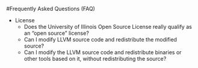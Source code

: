 #Frequently Asked Questions (FAQ)

* License
	* Does the University of Illinois Open Source License really qualify as an “open source” license?
	* Can I modify LLVM source code and redistribute the modified source?
	* Can I modify the LLVM source code and redistribute binaries or other tools based on it, without redistributing the source?
